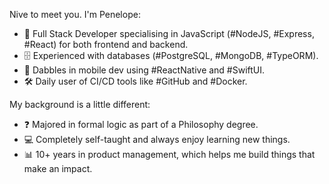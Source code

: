 Nive to meet you. I'm Penelope:
* 🚀 Full Stack Developer specialising in JavaScript (#NodeJS, #Express, #React) for both frontend and backend.
* 🗄️ Experienced with databases (#PostgreSQL, #MongoDB, #TypeORM).
* 📱 Dabbles in mobile dev using #ReactNative and #SwiftUI.
* 🛠️ Daily user of CI/CD tools like #GitHub and #Docker.

My background is a little different:
* ❓ Majored in formal logic as part of a Philosophy degree.
* 💻 Completely self-taught and always enjoy learning new things.
* 📊 10+ years in product management, which helps me build things that make an impact.
<!--
**plabram/plabram** is a ✨ _special_ ✨ repository because its `README.md` (this file) appears on your GitHub profile.

Here are some ideas to get you started:

- 🔭 I’m currently working on ...
- 🌱 I’m currently learning ...
- 👯 I’m looking to collaborate on ...
- 🤔 I’m looking for help with ...
- 💬 Ask me about ...
- 📫 How to reach me: ...
- 😄 Pronouns: ...
- ⚡ Fun fact: ...
-->

